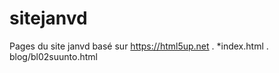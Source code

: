 # sitejanvd

Pages du site janvd bas&eacute; sur https://html5up.net
. *index.html
. blog/bl02suunto.html
